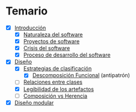 # Temario

- [x] [Introducción](temario/00-introduccion/README.md)
  - [x] [Naturaleza del software](temario/00-introduccion/software.md)
  - [x] [Proyectos de software](temario/00-introduccion/proyectosSoftware.md)
  - [x] [Crisis del software](temario/00-introduccion/crisisSoftware.md)
  - [x] [Proceso de desarrollo del software](temario/00-introduccion/procesoDesarrolloSoftware.md)
- [x] [Diseño](temario/01-diseño/README.md)
  - [x] [Estrategias de clasificación](temario/01-diseño/01-estrategiasClasificacion.md)
    - [x] [Descomposición Funcional](temario/01-diseño/01.1-descomposicionFuncional.md) (antipatrón)
  - [ ] [Relaciones entre clases](temario/01-diseño/02-relacionesClases.md)
  - [x] [Legibilidad de los artefactos](temario/01-diseño/03-legibilidad.md)
  - [ ] [Composición vs Herencia](temario/01-diseño/04-composicionVsHerencia.md)
- [x] [Diseño modular](temario/02-diseñoModular/README.md)
